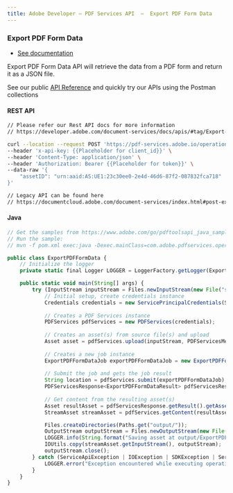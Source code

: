 ```yaml
---
title: Adobe Developer — PDF Services API  —  Export PDF Form Data
---
```


<TextBlock slots="heading, buttons, text, text1" theme="dark" hasCodeBlock className="bgBlue link linking export-pdf-form-data"/>

### Export PDF Form Data

- [See documentation](/document-services/docs/overview/pdf-services-api/howtos/export-pdf-form-data/)

Export PDF Form Data API will retrieve the data from a PDF form and return it as a JSON file.

See our public [API Reference](https://developer.adobe.com/document-services/docs/apis/#tag/Export-PDF-Form-Data) and quickly try our APIs using the Postman collections

<CodeBlock slots="heading, code" repeat="2" languages="curl,java" />

#### REST API

```bash
// Please refer our Rest API docs for more information
// https://developer.adobe.com/document-services/docs/apis/#tag/Export-PDF-Form-Data

curl --location --request POST 'https://pdf-services.adobe.io/operation/exportpdfformdata' \
--header 'x-api-key: {{Placeholder for client_id}}' \
--header 'Content-Type: application/json' \
--header 'Authorization: Bearer {{Placeholder for token}}' \
--data-raw '{
    "assetID": "urn:aaid:AS:UE1:23c30ee0-2e4d-46d6-87f2-087832fca718"
}'

// Legacy API can be found here
// https://documentcloud.adobe.com/document-services/index.html#post-exportPDFFormData
```

#### Java

```javascript
// Get the samples from https://www.adobe.com/go/pdftoolsapi_java_samples
// Run the sample:
// mvn -f pom.xml exec:java -Dexec.mainClass=com.adobe.pdfservices.operation.samples.ExportPDFFormData

public class ExportPDFFormData {
    // Initialize the logger
    private static final Logger LOGGER = LoggerFactory.getLogger(ExportPDFFormData.class);

    public static void main(String[] args) {
        try (InputStream inputStream = Files.newInputStream(new File("src/main/resources/exportPdfFormDataInput.pdf").toPath())) {
            // Initial setup, create credentials instance
            Credentials credentials = new ServicePrincipalCredentials(System.getenv("PDF_SERVICES_CLIENT_ID"), System.getenv("PDF_SERVICES_CLIENT_SECRET"));
        
            // Creates a PDF Services instance
            PDFServices pdfServices = new PDFServices(credentials);
        
            // Creates an asset(s) from source file(s) and upload
            Asset asset = pdfServices.upload(inputStream, PDFServicesMediaType.PDF.getMediaType());
        
            // Creates a new job instance
            ExportPDFFormDataJob exportPDFFormDataJob = new ExportPDFFormDataJob(asset);
        
            // Submit the job and gets the job result
            String location = pdfServices.submit(exportPDFFormDataJob);
            PDFServicesResponse<ExportPDFFormDataResult> pdfServicesResponse = pdfServices.getJobResult(location, ExportPDFFormDataResult.class);
        
            // Get content from the resulting asset(s)
            Asset resultAsset = pdfServicesResponse.getResult().getAsset();
            StreamAsset streamAsset = pdfServices.getContent(resultAsset);

            Files.createDirectories(Paths.get("output/"));
            OutputStream outputStream = Files.newOutputStream(new File("output/ExportPDFFormData.pdf").toPath());
            LOGGER.info(String.format("Saving asset at output/ExportPDFFormData.pdf", outputFilePath));
            IOUtils.copy(streamAsset.getInputStream(), outputStream);
            outputStream.close();
        } catch (ServiceApiException | IOException | SDKException | ServiceUsageException ex) {
            LOGGER.error("Exception encountered while executing operation", ex);
        }
    }
}
```
